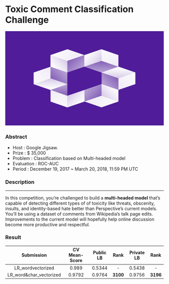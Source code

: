 # Toxic Comment Classification Challenge
<img src="Toxic Comment Classification Challenge/toxic_comment.png" width="700" height='300'>

### Abstract
- Host : Google Jigsaw.
- Prize : $ 35,000
- Problem : Classification based on Multi-headed model  
- Evaluation : ROC-AUC
- Period : December 19, 2017 ~ March 20, 2018, 11:59 PM UTC


### Description
---
In this competition, you’re challenged to build a **multi-headed model** that’s capable of detecting different types of of toxicity like threats, obscenity, insults, and identity-based hate better than Perspective’s current models. You’ll be using a dataset of comments from Wikipedia’s talk page edits. Improvements to the current model will hopefully help online discussion become more productive and respectful.


### Result

| Submission | CV Mean-Score | Public LB | Rank | Private LB | Rank |
|:----------:|:----------:|:---------:|:----:|:----------:|:----:|
| LR_wordvectorized | 0.989 | 0.5344 | - | 0.5438 | - |
| LR_word&char_vectorized | 0.9792 | 0.9764 | **3100** | 0.9756 | **3196** |
